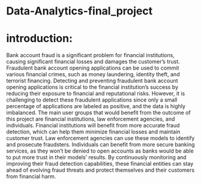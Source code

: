 # Data-Analytics-final_project

# introduction:
Bank account fraud is a significant problem for financial institutions, causing significant financial losses and damages the customer’s trust. Fraudulent bank account opening applications can be used to commit various financial crimes, such as money laundering, identity theft, and terrorist financing. Detecting and preventing fraudulent bank account opening applications is critical to the financial institution’s success by reducing their exposure to financial and reputational risks. However, it is challenging to detect these fraudulent applications since only a small percentage of applications are labeled as positive, and the data is highly imbalanced.
The main user groups that would benefit from the outcome of this project are financial institutions, law enforcement agencies, and individuals. Financial institutions will
benefit from more accurate fraud detection, which can help them minimize financial losses and maintain customer trust. Law enforcement agencies can use these models to identify
and prosecute fraudsters. Individuals can benefit from more secure banking services, as they won’t be denied to open accounts as banks would be able to put more trust in their
models’ results. By continuously monitoring and improving their fraud detection capabilities, these financial entities can stay ahead of evolving fraud threats and protect themselves and their
customers from financial harm.
